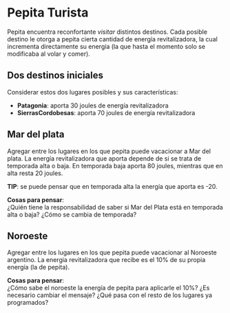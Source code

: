 # Pepita Turista
Pepita encuentra reconfortante _visitar_ distintos destinos. 
Cada posible destino le otorga a pepita cierta cantidad de energía revitalizadora, la cual incrementa directamente su energía (la que hasta el momento solo se modificaba al volar y comer).

## Dos destinos iniciales
Considerar estos dos lugares posibles y sus características:
- **Patagonia**: aporta 30 joules de energía revitalizadora
- **SierrasCordobesas**: aporta 70 joules de energía revitalizadora


## Mar del plata
Agregar entre los lugares en los que pepita puede vacacionar a Mar del plata. 
La energía revitalizadora que aporta depende de si se trata de temporada alta o baja. En temporada baja aporta 80 joules, mientras que en alta resta 20 joules. 

**TIP**: se puede pensar que en temporada alta la energía que aporta es -20.	
	
**Cosas para pensar**: <br> 
¿Quién tiene la responsabilidad de saber si Mar del Plata está en temporada alta o baja? ¿Cómo se cambia de temporada? 
	
	
## Noroeste
Agregar entre los lugares en los que pepita puede vacacionar al Noroeste argentino. 
La energia revitalizadora que recibe es el 10\% de su propia energía (la de pepita). 

**Cosas para pensar**: <br> 
¿Cómo sabe el noroeste la energía de pepita para aplicarle el 10\%? ¿Es necesario cambiar el mensaje? ¿Qué pasa con el resto de los lugares ya programados?
